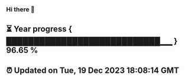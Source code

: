 ### Hi there 👋
⏳ Year progress { ████████████████████████████▁▁ } 96.65 %
---
⏰ Updated on Tue, 19 Dec 2023 18:08:14 GMT
---
